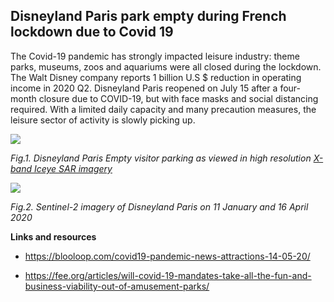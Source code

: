 ## Disneyland Paris park empty during French lockdown due to Covid 19

The Covid-19 pandemic has strongly impacted leisure industry: theme parks, museums, zoos and aquariums were all closed during the lockdown.
The Walt Disney company reports 1 billion U.S $ reduction in operating income in 2020 Q2. Disneyland Paris reopened on July 15 after a four-month closure due to COVID-19, but with face masks and social distancing required. With a limited daily capacity and many precaution measures, the leisure sector of activity is slowly picking up.

![](eodash-data/stories/FR16-E11-Fig1.png)

*Fig.1. Disneyland Paris Empty visitor parking as viewed in high resolution [X-band Iceye SAR imagery](https://www.iceye.com/)*

![](eodash-data/stories/FR16-E11-Fig2.png)

*Fig.2. Sentinel-2 imagery of Disneyland Paris on 11 January and 16 April 2020*

**Links and resources**

* https://blooloop.com/covid19-pandemic-news-attractions-14-05-20/

* https://fee.org/articles/will-covid-19-mandates-take-all-the-fun-and-business-viability-out-of-amusement-parks/
